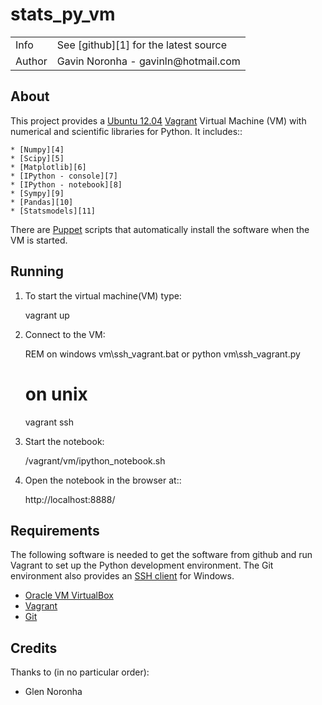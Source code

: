 stats_py_vm
===========

<table>
    <tr>
        <td>Info</td>
        <td>See [github][1] for the latest source</td>
    </tr>
    <tr>
        <td>Author</td>
        <td>Gavin Noronha - gavinln@hotmail.com</td>
    </tr>
</table>

[1]: https://github.com/gavinln/stats_py_vm.git	"Github"

About
-----

This project provides a [Ubuntu 12.04][2] [Vagrant][3] Virtual Machine (VM) with numerical and
scientific libraries for Python. It includes::

    * [Numpy][4]
    * [Scipy][5]
    * [Matplotlib][6]
    * [IPython - console][7]
    * [IPython - notebook][8]
    * [Sympy][9]
    * [Pandas][10]
    * [Statsmodels][11]


There are [Puppet][12] scripts that automatically install the software when the VM is started.

[2]: http://releases.ubuntu.com/precise/	"Ubuntu 12.03"
[3]: http://www.vagrantup.com/	"Vagrant"
[4]: http://www.numpy.org/	"Numpy"
[5]: http://www.scipy.org/	"Scipy"
[6]: http://matplotlib.org/	"Matplotlib"
[7]: http://ipython.org/	"IPython - console"
[8]: http://ipython.org/ipython-doc/dev/interactive/htmlnotebook.html	"IPython - notebook "
[9]: http://sympy.org/en/index.html	"Sympy"
[10]: http://pandas.pydata.org/	"Pandas"
[11]: http://statsmodels.sourceforge.net/	"Statsmodels"
[12]: http://puppetlabs.com/	"Puppet"

Running
-------

1. To start the virtual machine(VM) type:

    vagrant up

2. Connect to the VM:

    REM on windows
    vm\ssh_vagrant.bat
    or
    python vm\ssh_vagrant.py

    # on unix
    vagrant ssh

3. Start the notebook:

    /vagrant/vm/ipython_notebook.sh

4. Open the notebook in the browser at::

    http://localhost:8888/

Requirements
------------

The following software is needed to get the software from github and run
Vagrant to set up the Python development environment. The Git environment
also provides an [SSH  client][13] for Windows.

* [Oracle VM VirtualBox][14]
* [Vagrant][15]
* [Git][16]

[13]: http://en.wikipedia.org/wiki/Secure_Shell	"SSH client"
[14]: https://www.virtualbox.org/	"Oracle VM VirtualBox"
[15]: http://vagrantup.com/	        "Vagrant"
[16]: http://git-scm.com/	        "Git"

Credits
-------

Thanks to (in no particular order):

* Glen Noronha

